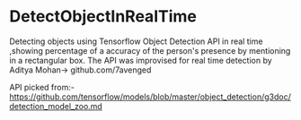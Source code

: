 # DetectObjectInRealTime
Detecting objects using Tensorflow Object Detection API in real time ,showing percentage of a accuracy of the person's presence by mentioning in a rectangular box. The API was improvised for real time detection by Aditya Mohan-> github.com/7avenged

API picked from:-https://github.com/tensorflow/models/blob/master/object_detection/g3doc/detection_model_zoo.md
